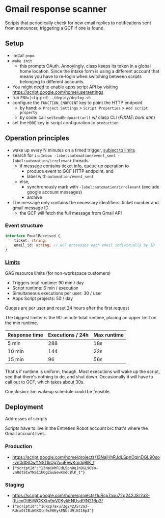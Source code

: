 # Gmail response scanner

Scripts that periodically check for new email replies to notifications sent from announcer,
triggering a GCF if one is found.

## Setup

- Install `pnpm`
- `make init`
  - this prompts OAuth. Annoyingly, clasp keeps its token in a global home location. Since the 
    intake form is using a different account that means you have to re-login when switching 
    between scripts belonging to different accounts.
- You might need to enable apps script API by visiting https://script.google.com/home/usersettings
- run `ENV=[stg|prd) ./deploy/deploy.sh`
- configure the `FUNCTION_ENDPOINT` key to point the HTTP endpoint
    - by hand: `⚙️ Project Settings` > `Script Properties` > `Add script property`
    - by code: call `setSendEndpoint(url)` w/ clasp CLI (*FIXME: bork atm*)
- set the `MODE` key in script configuration to `production`

## Operation principles

- wake up every N minutes on a timed
  trigger, [subject to limits](#limitsquotas-and-limits)
- search for `in:Inbox -label:automation/event_sent -label:automation/irrelevant` threads
    - if message contains ticket info, queue up operation to 
        - produce event to GCF HTTP endpoint, and
        - label with `automation/event_sent`
    - else, 
      - synchronously mark with `-label:automation/irrelevant` (exclude google account messages)
      - archive
- The message only contains the necessary identifiers: ticket number and gmail message ID
    - the GCF will fetch the full message from Gmail API

### Event structure

```typescript
interface EmailReceived {
    ticket: string;
    email_id: string; // GCF processes each email individually by ID
}
```

### [Limits][quotas-and-limits]

GAS resource limits (for non-workspace customers)

- Triggers total runtime: 90 min / day
- Script runtime: 6 min / execution
- Simultaneous executions per user: 30 / user
- Apps Script projects: 50 / day

Quotas are per user and reset 24 hours after the first request

The biggest limiter is the 90-minute total runtime, placing an upper limit on the min
runtime.

| Response time | Executions / 24h | Max runtime |
|---------------|------------------|-------------|
| 5 min         | 288              | 18s         |
| 10 min        | 144              | 22s         |
| 15 min        | 96               | 56s         |

That's if runtime is uniform, though. Most executions will wake up the script, see that there's
nothing to do, and shut down. Occasionally it will have to call out to GCF, which takes about 30s.

Conclusion: 5m wakeup schedule could be feasible.

## Deployment

Addresses of scripts

Scripts have to live in the Entretien Robot account b/c that's where the Gmail account lives.

### Production

- https://script.google.com/home/projects/13NajHhRJdLSpnOqInDGL90so-vn0dtSCwYNS11kOg2uuEewKmdqBlK_t
- `{"scriptId":"13NajHhRJdLSpnOqInDGL90so-vn0dtSCwYNS11kOg2uuEewKmdqBlK_t"}`

### Staging

- https://script.google.com/home/projects/1uRcp7axu72g242JSr2a3-RUcxOtIBiWGKXtn9xV0KykENUsd9lN216p3/
- `{"scriptId":"1uRcp7axu72g242JSr2a3-RUcxOtIBiWGKXtn9xV0KykENUsd9lN216p3"}`

[quotas-and-limits]: https://developers.google.com/apps-script/guides/services/quotas
